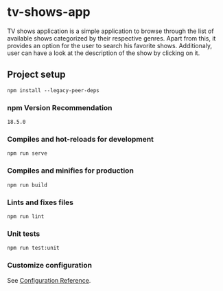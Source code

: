 # tv-shows-app
TV shows application is a simple application to browse through the list of available shows categorized by their respective genres. Apart from this, it provides an option for the user to search his favorite shows. Additionaly, user can have a look at the description of the show by clicking on it.

## Project setup
```
npm install --legacy-peer-deps
```

### npm Version Recommendation
```
18.5.0

```

### Compiles and hot-reloads for development
```
npm run serve
```

### Compiles and minifies for production
```
npm run build
```

### Lints and fixes files
```
npm run lint
```

### Unit tests
```
npm run test:unit
```

### Customize configuration
See [Configuration Reference](https://cli.vuejs.org/config/).


